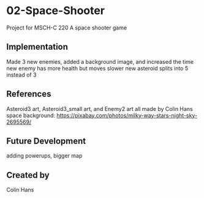 # 02-Space-Shooter
Project for MSCH-C 220
A space shooter game
## Implementation
Made 3 new enemies, added a background image, and increased the time
new enemy has more health but moves slower
new asteroid splits into 5 instead of 3
## References
Asteroid3 art, Asteroid3_small art, and Enemy2 art all made by Colin Hans
space background: https://pixabay.com/photos/milky-way-stars-night-sky-2695569/
## Future Development
adding powerups, bigger map
## Created by
Colin Hans

